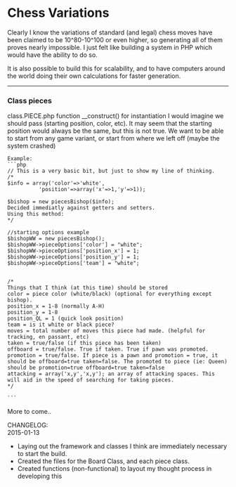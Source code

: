 <h1>Chess Variations</h1>

Clearly I know the variations of standard (and legal) chess moves have been claimed to be 10^80-10^100 or even higher, so generating all of them proves nearly impossible. I just felt like building a system in PHP which would have the ability to do so.

It is also possible to build this for scalability, and to have computers around the world doing their own calculations for faster generation. 
<hr>

<h3>Class pieces</h3>
class.PIECE.php
	function __construct()
	for instantiation I would imagine we should pass (starting position, color, etc).
	It may seem that the starting position would always be the same, but this is not true.
	We want to be able to start from any game variant, or start from where we left off (maybe the system crashed)

	Example:
	```php
	// This is a very basic bit, but just to show my line of thinking.
	/*
	$info = array('color'=>'white',
              'position'=>array('x'=>1,'y'=>1));

	$bishop = new piecesBishop($info);
	Decided immediatly against getters and setters.
	Using this method:
	*/
	
	//starting options example
	$bishopWW = new piecesBishop();
	$bishopWW->pieceOptions['color'] = "white";
	$bishopWW->pieceOptions['position_x'] = 1;
	$bishopWW->pieceOptions['position_y'] = 1;
	$bishopWW->pieceOptions['team'] = "white";
	
	
	/*
	Things that I think (at this time) should be stored
	color = piece color (white/black) (optional for everything except bishop).
	position_x = 1-8 (normally A-H)
	position_y = 1-8
	position_QL = 1 (quick look position)
	team = is it white or black piece?
	moves = total number of moves this piece had made. (helpful for tracking, en passant, etc)
	taken = true/false (if this piece has been taken)
	offboard = true/false. True if taken. True if pawn was promoted.
	promotion = true/false. If piece is a pawn and promotion = true, it should be offboard=true taken=false. The promoted to piece (ie: Queen) should be promotion=true offboard=true taken=false
	attacking = array('x,y','x,y'); an array of attacking spaces. This will aid in the speed of searching for taking pieces.
	*/
	
    ```

More to come..


CHANGELOG:<br>
2015-01-13<br> 
- Laying out the framework and classes I think are immediately necessary to start the build.<br>
- Created the files for the Board Class, and each piece class.<br>
- Created functions (non-functional) to layout my thought process in developing this<br>
	